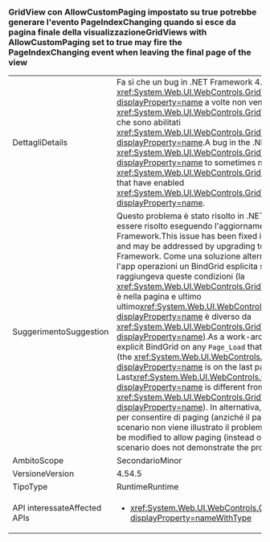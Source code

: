 ### <a name="gridviews-with-allowcustompaging-set-to-true-may-fire-the-pageindexchanging-event-when-leaving-the-final-page-of-the-view"></a><span data-ttu-id="6dcb1-101">GridView con AllowCustomPaging impostato su true potrebbe generare l'evento PageIndexChanging quando si esce da pagina finale della visualizzazione</span><span class="sxs-lookup"><span data-stu-id="6dcb1-101">GridViews with AllowCustomPaging set to true may fire the PageIndexChanging event when leaving the final page of the view</span></span>

|   |   |
|---|---|
|<span data-ttu-id="6dcb1-102">Dettagli</span><span class="sxs-lookup"><span data-stu-id="6dcb1-102">Details</span></span>|<span data-ttu-id="6dcb1-103">Fa sì che un bug in .NET Framework 4.5 <xref:System.Web.UI.WebControls.GridView.PageIndexChanging?displayProperty=name> a volte non vengono attivati per <xref:System.Web.UI.WebControls.GridView?displayProperty=name>s che sono abilitati <xref:System.Web.UI.WebControls.GridView.AllowCustomPaging?displayProperty=name>.</span><span class="sxs-lookup"><span data-stu-id="6dcb1-103">A bug in the .NET Framework 4.5 causes <xref:System.Web.UI.WebControls.GridView.PageIndexChanging?displayProperty=name> to sometimes not fire for <xref:System.Web.UI.WebControls.GridView?displayProperty=name>s that have enabled <xref:System.Web.UI.WebControls.GridView.AllowCustomPaging?displayProperty=name>.</span></span>|
|<span data-ttu-id="6dcb1-104">Suggerimento</span><span class="sxs-lookup"><span data-stu-id="6dcb1-104">Suggestion</span></span>|<span data-ttu-id="6dcb1-105">Questo problema è stato risolto in .NET Framework 4.6 e potrebbe essere risolto eseguendo l'aggiornamento a tale versione di .NET Framework.</span><span class="sxs-lookup"><span data-stu-id="6dcb1-105">This issue has been fixed in the .NET Framework 4.6 and may be addressed by upgrading to that version of the .NET Framework.</span></span> <span data-ttu-id="6dcb1-106">Come una soluzione alternativa, è possibile eseguire l'app operazioni un BindGrid esplicita su qualsiasi <code>Page_Load</code> che raggiungeva queste condizioni (la <xref:System.Web.UI.WebControls.GridView?displayProperty=name> è nella pagina e ultimo ultimo<xref:System.Web.UI.WebControls.GridView.PageSize?displayProperty=name> è diverso da <xref:System.Web.UI.WebControls.GridView.PageSize?displayProperty=name>).</span><span class="sxs-lookup"><span data-stu-id="6dcb1-106">As a work-around, the app can do an explicit BindGrid on any <code>Page_Load</code> that would hit these conditions (the <xref:System.Web.UI.WebControls.GridView?displayProperty=name> is on the last page and Last<xref:System.Web.UI.WebControls.GridView.PageSize?displayProperty=name> is different from <xref:System.Web.UI.WebControls.GridView.PageSize?displayProperty=name>).</span></span> <span data-ttu-id="6dcb1-107">In alternativa, l'app può essere modificata per consentire di paging (anziché il paging personalizzato), come lo scenario non viene illustrato il problema.</span><span class="sxs-lookup"><span data-stu-id="6dcb1-107">Alternatively, the app can be modified to allow paging (instead of custom paging), as that scenario does not demonstrate the problem.</span></span>|
|<span data-ttu-id="6dcb1-108">Ambito</span><span class="sxs-lookup"><span data-stu-id="6dcb1-108">Scope</span></span>|<span data-ttu-id="6dcb1-109">Secondario</span><span class="sxs-lookup"><span data-stu-id="6dcb1-109">Minor</span></span>|
|<span data-ttu-id="6dcb1-110">Versione</span><span class="sxs-lookup"><span data-stu-id="6dcb1-110">Version</span></span>|<span data-ttu-id="6dcb1-111">4.5</span><span class="sxs-lookup"><span data-stu-id="6dcb1-111">4.5</span></span>|
|<span data-ttu-id="6dcb1-112">Tipo</span><span class="sxs-lookup"><span data-stu-id="6dcb1-112">Type</span></span>|<span data-ttu-id="6dcb1-113">Runtime</span><span class="sxs-lookup"><span data-stu-id="6dcb1-113">Runtime</span></span>|
|<span data-ttu-id="6dcb1-114">API interessate</span><span class="sxs-lookup"><span data-stu-id="6dcb1-114">Affected APIs</span></span>|<ul><li><xref:System.Web.UI.WebControls.GridView.AllowCustomPaging?displayProperty=nameWithType></li></ul>|

